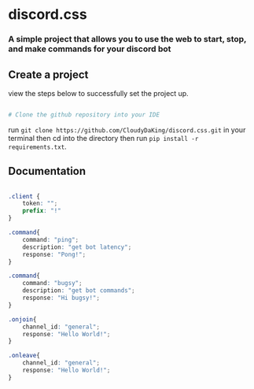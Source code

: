 # discord.css
### A simple project that allows you to use the web to start, stop, and make commands for your discord bot

## Create a project
view the steps below to successfully set the project up.

```py

# Clone the github repository into your IDE


```

run ```git clone https://github.com/CloudyDaKing/discord.css.git``` in your terminal
then cd into the directory then run  ``pip install -r requirements.txt``.



## Documentation


```css

.client {
    token: "";
    prefix: "!"
}

.command{
    command: "ping";
    description: "get bot latency";
    response: "Pong!";
}

.command{
    command: "bugsy";
    description: "get bot commands";
    response: "Hi bugsy!";
}

.onjoin{
    channel_id: "general";
    response: "Hello World!";
}

.onleave{
    channel_id: "general";
    response: "Hello World!";
}
```
